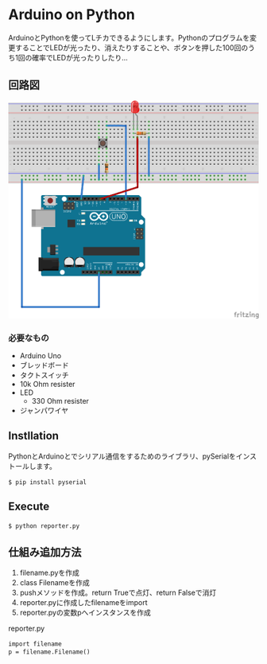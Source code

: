 # Arduino on Python

ArduinoとPythonを使ってLチカできるようにします。Pythonのプログラムを変更することでLEDが光ったり、消えたりすることや、ボタンを押した100回のうち1回の確率でLEDが光ったりしたり…

## 回路図

![](./images/Arduino-part-1-bread-board.png)

### 必要なもの

+ Arduino Uno
+ ブレッドボード
+ タクトスイッチ
+ 10k Ohm resister
+ LED
    + 330 Ohm resister
+ ジャンパワイヤ

## Instllation

PythonとArduinoとでシリアル通信をするためのライブラリ、pySerialをインストールします。

    $ pip install pyserial

## Execute

    $ python reporter.py

## 仕組み追加方法

1. filename.pyを作成
2. class Filenameを作成
3. pushメソッドを作成。return Trueで点灯、return Falseで消灯
4. reporter.pyに作成したfilenameをimport
5. reporter.pyの変数pへインスタンスを作成

reporter.py

    import filename
    p = filename.Filename()

